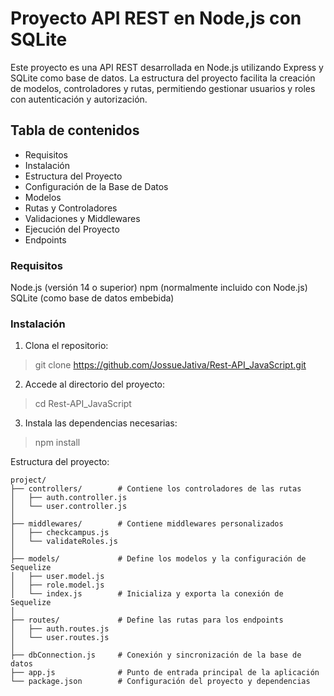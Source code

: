 # Proyecto API REST en Node,js con SQLite

Este proyecto es una API REST desarrollada en Node.js utilizando Express y SQLite como base de datos. La estructura del proyecto facilita la creación de modelos, controladores y rutas, permitiendo gestionar usuarios y roles con autenticación y autorización.

## Tabla de contenidos
* Requisitos
* Instalación
* Estructura del Proyecto
* Configuración de la Base de Datos
* Modelos
* Rutas y Controladores
* Validaciones y Middlewares
* Ejecución del Proyecto
* Endpoints

### Requisitos
Node.js (versión 14 o superior)
npm (normalmente incluido con Node.js)
SQLite (como base de datos embebida)

### Instalación
1. Clona el repositorio:

> git clone https://github.com/JossueJativa/Rest-API_JavaScript.git

2. Accede al directorio del proyecto:

> cd Rest-API_JavaScript

3. Instala las dependencias necesarias:

> npm install

Estructura del proyecto:

```
project/
├── controllers/        # Contiene los controladores de las rutas
│   ├── auth.controller.js
│   └── user.controller.js
│
├── middlewares/        # Contiene middlewares personalizados
│   ├── checkcampus.js
│   └── validateRoles.js
│
├── models/             # Define los modelos y la configuración de Sequelize
│   ├── user.model.js
│   ├── role.model.js
│   └── index.js        # Inicializa y exporta la conexión de Sequelize
│
├── routes/             # Define las rutas para los endpoints
│   ├── auth.routes.js
│   └── user.routes.js
│
├── dbConnection.js     # Conexión y sincronización de la base de datos
├── app.js              # Punto de entrada principal de la aplicación
└── package.json        # Configuración del proyecto y dependencias

```